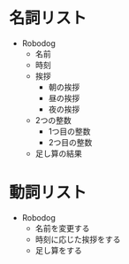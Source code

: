 # 名詞リスト
- Robodog
  - 名前
  - 時刻
  - 挨拶
    - 朝の挨拶
    - 昼の挨拶
    - 夜の挨拶
  - 2つの整数
    - 1つ目の整数
    - 2つ目の整数
  - 足し算の結果

# 動詞リスト
- Robodog
  - 名前を変更する
  - 時刻に応じた挨拶をする
  - 足し算をする